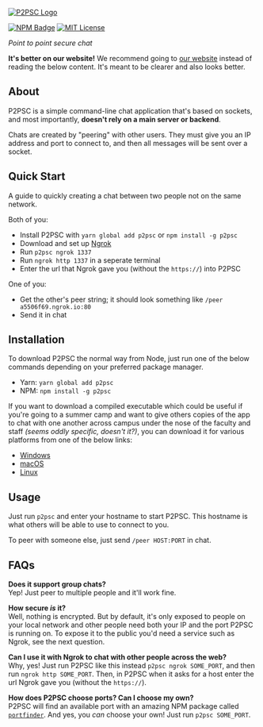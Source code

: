 [![P2PSC Logo](https://raw.githubusercontent.com/arch-lord/p2psc/master/assets/logo-long.png)](https://p2psc.js.org/)

[![NPM Badge](https://img.shields.io/npm/v/p2psc.svg?style=for-the-badge)](https://npm.im/p2psc)
[![MIT License](https://img.shields.io/github/license/arch-lord/p2psc.svg?logo=license&style=for-the-badge)](https://github.com/arch-lord/p2psc/blob/master/LICENSE.md)

*Point to point secure chat*

**It's better on our website!** We recommend going to [our website](https://p2psc.js.org/) instead of reading the below content. It's meant to be clearer and also looks better.

## About

P2PSC is a simple command-line chat application that's based on sockets, and most importantly, **doesn't rely on a main server or backend**.

Chats are created by "peering" with other users. They must give you an IP address and port to connect to, and then all messages will be sent over a socket.

## Quick Start

A guide to quickly creating a chat between two people not on the same network.

Both of you:

- Install P2PSC with `yarn global add p2psc` or `npm install -g p2psc`
- Download and set up [Ngrok](https://ngrok.com/download)
- Run `p2psc ngrok 1337`
- Run `ngrok http 1337` in a seperate terminal
- Enter the url that Ngrok gave you (without the `https://`) into P2PSC

One of you:

- Get the other's peer string; it should look something like `/peer a5506f69.ngrok.io:80`
- Send it in chat

## Installation

To download P2PSC the normal way from Node, just run one of the below commands depending on your preferred package manager.

- Yarn: `yarn global add p2psc`
- NPM: `npm install -g p2psc`

If you want to download a compiled executable which could be useful if you're going to a summer camp and want to give others copies of the app to chat with one another across campus under the nose of the faculty and staff *(seems oddly specific, doesn't it?)*, you can download it for various platforms from one of the below links:

- [Windows](https://github.com/kognise/p2psc/raw/master/dist/p2psc-win.exe)
- [macOS](https://github.com/kognise/p2psc/raw/master/dist/p2psc-macos)
- [Linux](https://github.com/kognise/p2psc/raw/master/dist/p2psc-linux)

## Usage

Just run `p2psc` and enter your hostname to start P2PSC. This hostname is what others will be able to use to connect to you.

To peer with someone else, just send `/peer HOST:PORT` in chat.

## FAQs

**Does it support group chats?**  
Yep! Just peer to multiple people and it'll work fine.

**How secure *is* it?**  
Well, nothing is encrypted. But by default, it's only exposed to people on your local network and other people need both your IP and the port P2PSC is running on. To expose it to the public you'd need a service such as Ngrok, see the next question.

**Can I use it with Ngrok to chat with other people across the web?**  
Why, yes! Just run P2PSC like this instead `p2psc ngrok SOME_PORT`, and then run `ngrok http SOME_PORT`. Then, in P2PSC when it asks for a host enter the url Ngrok gave you (without the `https://`).

**How does P2PSC choose ports? Can I choose my own?**  
P2PSC will find an available port with an amazing NPM package called [`portfinder`](https://www.npmjs.com/package/portfinder). And yes, you *can* choose your own! Just run `p2psc SOME_PORT`.
